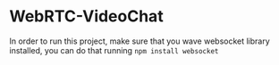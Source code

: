 # WebRTC-VideoChat
In order to run this project, make sure that you wave websocket library installed, you can do that running ``npm install websocket``
